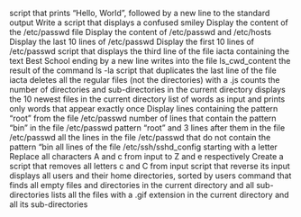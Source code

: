 script that prints “Hello, World”, followed by a new line to the standard output
Write a script that displays a confused smiley
Display the content of the /etc/passwd file
Display the content of /etc/passwd and /etc/hosts
Display the last 10 lines of /etc/passwd
Display the first 10 lines of /etc/passwd
script that displays the third line of the file iacta
containing the text Best School ending by a new line
writes into the file ls_cwd_content the result of the command ls -la
script that duplicates the last line of the file iacta
deletes all the regular files (not the directories) with a .js
counts the number of directories and sub-directories in the current directory
displays the 10 newest files in the current directory
list of words as input and prints only words that appear exactly once
Display lines containing the pattern “root” from the file /etc/passwd
number of lines that contain the pattern “bin” in the file /etc/passwd
pattern “root” and 3 lines after them in the file /etc/passwd
all the lines in the file /etc/passwd that do not contain the pattern “bin
all lines of the file /etc/ssh/sshd_config starting with a letter
Replace all characters A and c from input to Z and e respectively
Create a script that removes all letters c and C from input
script that reverse its input
displays all users and their home directories, sorted by users
command that finds all empty files and directories in the current directory and all sub-directories
lists all the files with a .gif extension in the current directory and all its sub-directories
